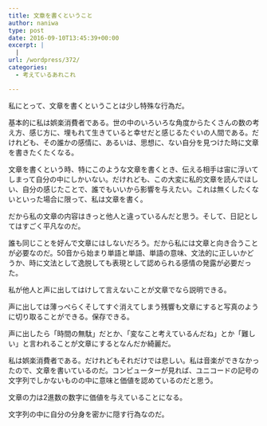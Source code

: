 ```yaml
---
title: 文章を書くということ
author: naniwa
type: post
date: 2016-09-10T13:45:39+00:00
excerpt: |
  |
url: /wordpress/372/
categories:
  - 考えているあれこれ

---
```

私にとって、文章を書くということは少し特殊な行為だ。

基本的に私は娯楽消費者である。世の中のいろいろな角度からたくさんの数の考え方、感じ方に、埋もれて生きていると幸せだと感じるたぐいの人間である。だけれども、その誰かの感情に、あるいは、思想に、ない自分を見つけた時に文章を書きたくたくなる。

文章を書くという時、特にこのような文章を書くとき、伝える相手は宙に浮いてしまって自分の中にしかいない。だけれども、この大変に私的文章を読んでほしい、自分の感じたことで、誰でもいいから影響を与えたい。これは無くしたくないといった場合に限って、私は文章を書く。

だから私の文章の内容はきっと他人と違っているんだと思う。そして、日記としてはすごく平凡なのだ。

誰も同じことを好んで文章にはしないだろう。だから私には文章と向き合うことが必要なのだ。50音から始まり単語と単語、単語の意味、文法的に正しいかどうか、時に文法として逸脱しても表現として認められる感情の発露が必要だった。

私が他人と声に出してはけして言えないことが文章でなら説明できる。
  
声に出しては薄っぺらくそしてすぐ消えてしまう残響も文章にすると写真のように切り取ることができる。保存できる。

声に出したら「時間の無駄」だとか、「変なこと考えているんだね」とか「難しい」と言われることが文章にするとなんだか綺麗だ。

私は娯楽消費者である。だけれどもそれだけでは悲しい。私は音楽ができなかったので、文章を書いているのだ。コンピューターが見れば、ユニコードの記号の文字列でしかないものの中に意味と価値を認めているのだと思う。

文章の力は2進数の数字に価値を与えていることになる。
  
文字列の中に自分の分身を密かに隠す行為なのだ。